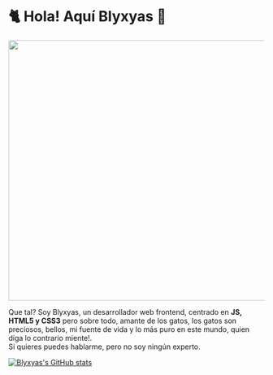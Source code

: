 <h1>🐈 Hola! Aquí Blyxyas 👋</h1>
<p align="center">
<img src="https://i.pinimg.com/originals/7f/ae/97/7fae97b0d62464f833f75a7cce0a9902.gif" witdh="512" height="512">
  </p>
  
  
Que tal? Soy Blyxyas, un desarrollador web frontend, centrado en <b>JS, HTML5 y CSS3</b> pero sobre todo, amante de los gatos, los gatos son preciosos, bellos, mi fuente de vida y lo más puro en este mundo, quien diga lo contrario miente!.<br>
Si quieres puedes hablarme, pero no soy ningún experto.<br>

[![Blyxyas's GitHub stats](https://github-readme-stats.vercel.app/api?username=Blyxyas&theme=tokyonight)](https://github.com/anuraghazra/github-readme-stats)
